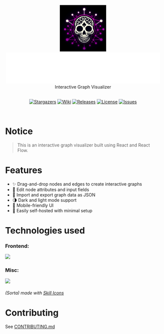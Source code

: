 <div align="center">
	<a href="https://github.com/Spades-Ace/GraphR34p3r/tree/dev2">
    <img src="https://raw.githubusercontent.com/Spades-Ace/GraphR34p3r/refs/heads/dev2/public/icon7.png" height="150px"/>
	<br>
    <img src="https://github.com/Spades-Ace/GraphR34p3r/raw/refs/heads/dev2/src/assets/Fonts/Title.svg" height="100"/>
	<br>
	</a>
    Interactive Graph Visualizer
    <br>
	<br>
    <p align="center">
	<a href="https://github.com/Spades-Ace/GraphR34p3r/stargazers">
		<img alt="Stargazers" src="https://custom-icon-badges.herokuapp.com/github/stars/Spades-Ace/GraphR34p3r?style=for-the-badge&logo=star&color=f6c177&logoColor=eb6f92&labelColor=191724"></a>
	<a href="https://github.com/Spades-Ace/GraphR34p3r/wiki">
		<img alt="Wiki" src="https://custom-icon-badges.herokuapp.com/badge/read_the-wiki-ebbcba?style=for-the-badge&logo=repo&logoColor=eb6f92&labelColor=191724"></a>
 	<a href="https://github.com/Spades-Ace/GraphR34p3r/releases/latest">
		<img alt="Releases" src="https://img.shields.io/github/release/Spades-Ace/GraphR34p3r?style=for-the-badge&logo=github&color=31748f&logoColor=eb6f92&labelColor=191724"/></a>
	<a href="https://github.com/Spades-Ace/GraphR34p3r/blob/main/LICENSE">
		<img alt="License" src="https://custom-icon-badges.herokuapp.com/github/license/Spades-Ace/GraphR34p3r?style=for-the-badge&logo=law&color=c4a7e7&logoColor=eb6f92&labelColor=191724"></a>
	<a href="https://github.com/Spades-Ace/GraphR34p3r/issues">
		<img alt="Issues" src="https://custom-icon-badges.herokuapp.com/github/issues/Spades-Ace/GraphR34p3r?style=for-the-badge&logo=issue-opened&color=9ccfd8&logoColor=eb6f92&labelColor=191724"></a>
</p>
    <br>
</div>

# Notice

> This is an interactive graph visualizer built using React and React Flow.

# Features

- ✨ Drag-and-drop nodes and edges to create interactive graphs
- 📖 Edit node attributes and input fields
- 🔄 Import and export graph data as JSON
- 🌗 Dark and light mode support
- 📱 Mobile-friendly UI
- 🚀 Easily self-hosted with minimal setup

# Technologies used

### Frontend:

<img src="https://skillicons.dev/icons?i=react,js,tailwind,localforage" height=40/>

### Misc:

<img src="https://skillicons.dev/icons?i=github,vercel,netlify" height=40/>

###### (Sorta) made with [Skill Icons](https://skillicons.dev/)

# Contributing

See [CONTRIBUTING.md](./CONTRIBUTING.md)